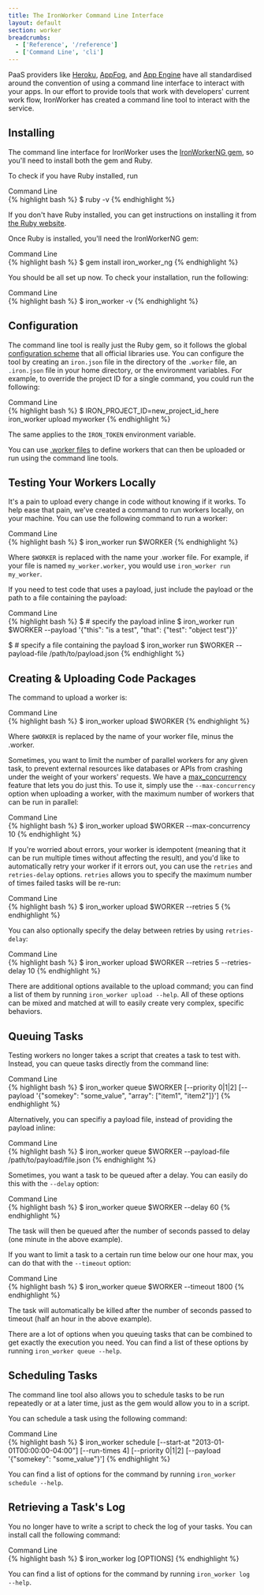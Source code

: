 ```yaml
---
title: The IronWorker Command Line Interface
layout: default
section: worker
breadcrumbs:
  - ['Reference', '/reference']
  - ['Command Line', 'cli']
---
```


PaaS providers like [Heroku](http://www.heroku.com), [AppFog](http://www.appfog.com), 
and [App Engine](http://appengine.google.com) have all standardised around 
the convention of using a command line interface to interact with your apps. 
In our effort to provide tools that work with developers' current work flow, 
IronWorker has created a command line tool to interact with the service.

## Installing

The command line interface for IronWorker uses the [IronWorkerNG gem](http://github.com/iron-io/iron_worker_ruby_ng), 
so you'll need to install both the gem and Ruby.

To check if you have Ruby installed, run

<figcaption><span>Command Line </span></figcaption>
{% highlight bash %}
$ ruby -v
{% endhighlight %}

If you don't have Ruby installed, you can get instructions on installing it 
from [the Ruby website](http://www.ruby-lang.org/en/downloads/).

Once Ruby is installed, you'll need the IronWorkerNG gem:

<figcaption><span>Command Line </span></figcaption>
{% highlight bash %}
$ gem install iron_worker_ng
{% endhighlight %}

You should be all set up now. To check your installation, run the following:

<figcaption><span>Command Line </span></figcaption>
{% highlight bash %}
$ iron_worker -v
{% endhighlight %}

## Configuration

The command line tool is really just the Ruby gem, so it follows the global 
[configuration scheme](/worker/reference/configuration) that all official libraries 
use. You can configure the tool by creating an `iron.json` file in the 
directory of the `.worker` file, an `.iron.json` file in your home directory, 
or the environment variables. For example, to override the project ID for a 
single command, you could run the following:

<figcaption><span>Command Line </span></figcaption>
{% highlight bash %}
$ IRON_PROJECT_ID=new_project_id_here iron_worker upload myworker
{% endhighlight %}

The same applies to the `IRON_TOKEN` environment variable.

You can use [.worker files](/worker/reference/dotworker) to define workers 
that can then be uploaded or run using the command line tools.

## Testing Your Workers Locally

It's a pain to upload every change in code without knowing if it works. To help ease that pain, we've created a command to run workers locally, on your machine. You can use the following command to run a worker:

<figcaption><span>Command Line </span></figcaption>
{% highlight bash %}
$ iron_worker run $WORKER
{% endhighlight %}

Where `$WORKER` is replaced with the name your .worker file. For example, if your file is named `my_worker.worker`, you would use `iron_worker run my_worker`.

If you need to test code that uses a payload, just include the payload or the path to a file containing the payload:

<figcaption><span>Command Line </span></figcaption>
{% highlight bash %}
$ # specify the payload inline
$ iron_worker run $WORKER --payload '{"this": "is a test", "that": {"test": "object test"}}'

$ # specify a file containing the payload
$ iron_worker run $WORKER --payload-file /path/to/payload.json
{% endhighlight %}

## Creating & Uploading Code Packages

The command to upload a worker is:

<figcaption><span>Command Line </span></figcaption>
{% highlight bash %}
$ iron_worker upload $WORKER
{% endhighlight %}

Where `$WORKER` is replaced by the name of your worker file, minus the .worker.

Sometimes, you want to limit the number of parallel workers for any given task, to prevent external resources like databases or APIs from crashing under the weight of your workers' requests. We have a [max_concurrency](http://blog.iron.io/2012/08/ironworkers-most-requested-feature-is.html) feature that lets you do just this. To use it, simply use the `--max-concurrency` option when uploading a worker, with the maximum number of workers that can be run in parallel:

<figcaption><span>Command Line </span></figcaption>
{% highlight bash %}
$ iron_worker upload $WORKER --max-concurrency 10
{% endhighlight %}

If you're worried about errors, your worker is idempotent (meaning that it can be run multiple times without affecting the result), and you'd like to automatically retry your worker if it errors out, you can use the `retries` and `retries-delay` options. `retries` allows you to specify the maximum number of times failed tasks will be re-run:

<figcaption><span>Command Line </span></figcaption>
{% highlight bash %}
$ iron_worker upload $WORKER --retries 5
{% endhighlight %}

You can also optionally specify the delay between retries by using `retries-delay`:

<figcaption><span>Command Line </span></figcaption>
{% highlight bash %}
$ iron_worker upload $WORKER --retries 5 --retries-delay 10
{% endhighlight %}

There are additional options available to the upload command; you can find 
a list of them by running `iron_worker upload --help`. All of these options can be mixed and matched at will to easily create very complex, specific behaviors.

## Queuing Tasks

Testing workers no longer takes a script that creates a task to test with. 
Instead, you can queue tasks directly from the command line:

<figcaption><span>Command Line </span></figcaption>
{% highlight bash %}
$ iron_worker queue $WORKER [--priority 0|1|2] [--payload '{"somekey": "some_value", "array": ["item1", "item2"]}']
{% endhighlight %}

Alternatively, you can specifiy a payload file, instead of providing the payload inline:

<figcaption><span>Command Line </span></figcaption>
{% highlight bash %}
$ iron_worker queue $WORKER --payload-file /path/to/payload/file.json
{% endhighlight %}

Sometimes, you want a task to be queued after a delay. You can easily do this with the `--delay` option:

<figcaption><span>Command Line </span></figcaption>
{% highlight bash %}
$ iron_worker queue $WORKER --delay 60
{% endhighlight %}

The task will then be queued after the number of seconds passed to delay (one minute in the above example).

If you want to limit a task to a certain run time below our one hour max, you can do that with the `--timeout` option:

<figcaption><span>Command Line </span></figcaption>
{% highlight bash %}
$ iron_worker queue $WORKER --timeout 1800
{% endhighlight %}

The task will automatically be killed after the number of seconds passed to timeout (half an hour in the above example).

There are a lot of options when you queuing tasks that can be combined to get exactly the execution you need. You can find a list of these options by running `iron_worker queue --help`.

## Scheduling Tasks

The command line tool also allows you to schedule tasks to be run repeatedly 
or at a later time, just as the gem would allow you to in a script.

You can schedule a task using the following command:

<figcaption><span>Command Line </span></figcaption>
{% highlight bash %}
$ iron_worker schedule [--start-at "2013-01-01T00:00:00-04:00"] [--run-times 4] [--priority 0|1|2] [--payload '{"somekey": "some_value"}']
{% endhighlight %}

You can find a list of options for the command by running `iron_worker schedule --help`.

## Retrieving a Task's Log

You no longer have to write a script to check the log of your tasks. You can 
install call the following command:

<figcaption><span>Command Line </span></figcaption>
{% highlight bash %}
$ iron_worker log [OPTIONS]
{% endhighlight %}

You can find a list of options for the command by running `iron_worker log --help`.
